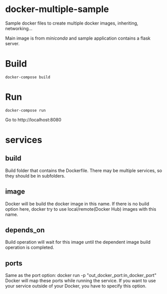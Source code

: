 # docker-multiple-sample
Sample docker files to create multiple docker images, inheriting, networking...

Main image is from *miniconda* and sample application contains a flask server.

# Build
    docker-compose build

# Run
    docker-compose run
    
Go to http://localhost:8080


# services
## build
Build folder that contains the Dockerfile. There may be multiple services, so they should be in subfolders.

## image
Docker will be build the docker image in this name. If there is no build option here, docker try to use local/remote(Docker Hub) images with this name.

## depends_on
Build operation will wait for this image until the dependent image build operation is completed.

## ports
Same as the port option:
    docker run -p "out_docker_port:in_docker_port"
Docker will map these ports while running the service. If you want to use your service outside of your Docker, you have to specify this option.
